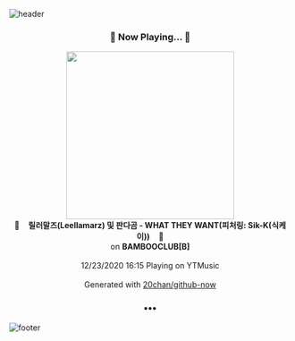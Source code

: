 ![header](https://capsule-render.vercel.app/api?type=wave&height=170&section=header&text=Hi.%20I'm%20SHIFT&fontColor=090707&fontAlignX=45&fontAlignY=65&fontSize=100)

<h3 align="center">🎵 Now Playing... 🎵</h3>
<p align="center">
  <a href="https://music.youtube.com/channel/UCoV8L_tyJqZoRh51f-2ylhQ">
    <img width="300" src="https://lh3.googleusercontent.com/oli_E9r5fyW7sCmVi7HV8jRKs9-fpyO5uAL1UF5QFsadhpBPWjgYH3lNXRBQ7T9UcsVg5FtomQz-0sX6">
  </a>
  <br>
  🎵&nbsp&nbsp&nbsp <b>릴러말즈(Leellamarz) 및 판다곰 - WHAT THEY WANT(피처링: Sik-K(식케이))</b> &nbsp&nbsp&nbsp🎵
  <br>
  on <b>BAMBOOCLUB[B]</b>
  
  <br />
  <br />
  12/23/2020 16:15 Playing on YTMusic
  <br />
  <br />
  Generated with <a href="https://github.com/20chan/github-now">20chan/github-now</a>
</p>

<h3 align="center">•••</h3>

![footer](https://capsule-render.vercel.app/api?type=wave&height=150&section=footer)
